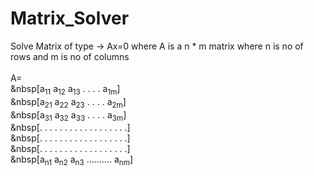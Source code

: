 # Matrix_Solver
Solve Matrix of type -> Ax=0 where A is a n * m matrix where n is no of rows and m is no of columns <br/>
<br>A= <br/>
&nbsp[a<sub>11</sub> a<sub>12</sub> a<sub>13</sub> . . . . a<sub>1m</sub>] <br/>
&nbsp[a<sub>21</sub> a<sub>22</sub> a<sub>23</sub> . . . . a<sub>2m</sub>] <br/>
&nbsp[a<sub>31</sub> a<sub>32</sub> a<sub>33</sub> . . . . a<sub>3m</sub>] <br/>
&nbsp[. . . . . . . . . . . . . . . . . .] <br/>
&nbsp[. . . . . . . . . . . . . . . . . .] <br/>
&nbsp[. . . . . . . . . . . . . . . . . .] <br/>
&nbsp[a<sub>n1</sub> a<sub>n2</sub> a<sub>n3</sub> .......... a<sub>nm</sub>] <br/>

  
